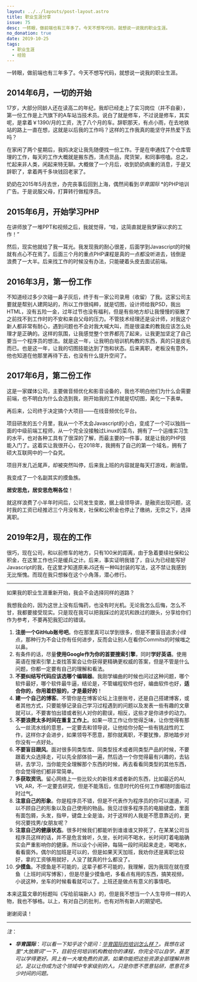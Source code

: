 ```yaml
---
layout: ../../layouts/post-layout.astro
title: 职业生涯分享
issue: 75
desc: 一转眼，做前端也有三年多了。今天不想写代码，就想说一说我的职业生涯。
no_donation: true
date: 2019-10-25
tags: 
  - 职业生涯
  - 经验
---
```


一转眼，做前端也有三年多了。今天不想写代码，就想说一说我的职业生涯。

## 2014年6月，一切的开始

17岁，大部分同龄人还在读高二的年纪，我却已经走上了实习岗位（并不自豪），第一份工作是上汽旗下的A车站当技术员。说白了就是修车，不过说是修车，其实呢，是拿着￥1390/月的工资，洗了八个月的车。辞职那天，有点小雨，在去地铁站的路上一直在想，这就是以后我的工作吗？这样的工作我真的能坚守并热爱下去吗？

在家闲了两个星期后，我妈决定让我先随便找一份工作。于是在申通找了个仓库管理的工作，每天的工作大概就是搬东西，清点货品，爬货架，和同事唠嗑。总之，忙起来非人类，闲起来特无聊。大概做了一个月后，收到奶奶病重的消息，于是又辞职了，拿着两千多块钱回老家了。

奶奶在2015年5月去世，办完丧事后回到上海，偶然间看到*华育国际* *的PHP培训广告。于是说服父母，打算转行做程序员。

## 2015年6月，开始学习PHP

在讲师放了一堆PPT和视频之后，我就觉得，“哇，这简直就是我梦寐以求的工作！”

然后，现实他就给了我一耳光。我发现我的耐心很差，后面学到Javascript的时候就有点心不在焉了。后面三个月的重点PHP课程是真的一点都没听进去，钱倒是浪费了一大半。后来找工作的时候没有办法，只能硬着头皮去面试前端。

## 2016年3月，第一份工作

不知道经过多少次碰一鼻子灰后，终于有一家公司录用（收留）了我。这家公司主要就是帮别人建网站的，所以工作很纯粹，就是切图，设计师给我PSD，我出HTML，没有五险一金，过年过节也没有福利，但是有些地方却让我慢慢的驱散了之前找不到工作时的不安和来自父母的压力。不管技术经理还是设计师，对我这个新人都非常有耐心，遇到问题也不会对我大喊大叫，而是很温柔的教我应该怎么处理才是正确的。这样的氛围，让我感觉整个世界都亮了起来，让我更加坚定了自己要当一个程序员的想法。就是这一年，让我明白培训机构教的东西，真的只是皮毛而已。也是这一年，让我的切图技能达到了饱和状态。后来离职，老板没有意外，他也知道在他那里再待下去，也没有什么提升空间了。

## 2017年6月，第二份工作

这是一家媒体公司，主要做音频优化和影音设备的，我也不明白他们为什么会需要前端，也不明白为什么会选到我，刚开始我的工作就是切切图，美化一下表单。

再后来，公司终于决定搞个大项目——在线音频优化平台。

项目研发的五个月里，我从一个不太会Javascript的小白，变成了一个可以独挡一面的中级前端工程师，从一个完全没接触过Linux的菜鸟，拥有了一个运维实习生的水平，也对各种工具有了很深的了解，而最主要的一件事，就是让我的PHP技能入门了。这着实让我很开心，在2018年，我拥有了自己的第一个域名，拥有了硕大互联网中的一个旮旯。

项目开发几近尾声，却被突然叫停，后来我上班的内容就是每天打游戏，刷油管。

我变成了一个名副其实的摸鱼族。

**居安思危，居安思危啊各位**！

就这样浪费了小半年时间后，公司发生变故，据上级领导讲，是融资出现问题，这时我的工资已经推迟三个月没有发，社保和公积金也停止了缴纳，无奈之下，选择离职。

## 2019年2月，现在的工作

很巧，现在公司，和以前修车的地方，只有100米的距离，由于急着要续社保和公积金，在这里工作也只是缓兵之计。后来，事实证明我错了，自认为已经能写好Javascript的我，在这里才知道原来JS还有一种叫封装的写法，这不禁让我感到无比惭愧。而现在我只想躲在这个小角落，潜心修行。

<hr>

如果我的职业生涯重新开始，我会不会选择同样的道路？

我想我会的，因为这世上没有后悔药，也没有时光机。无论我怎么后悔，怎么不甘，我都要接受现实。只是现在我可以把我踩过的泥坑和跌过的跟头，分享给你们作为参考，不要再犯我犯过的错误。

1. **注册一个GitHub账号吧**。你在那里真可以学到很多，但是不要盲目追求小绿点，那种行为不会让你有任何进步，反而会让别人在看你Commits的时候嗤之以鼻。
2. 有条件的话，尽量**使用Google作为你的首要搜索引擎**，同时**学好英语**。使用英语在搜索引擎上查找答案会让你获得更精确更权威的答案，但是不管是什么问题，你都一定要有自己的理解和看法。
3. **不要纠结写代码应该选哪个编辑器**。我刚学编曲的时候也问过这种问题，哪个软件最好，哪个软件最牛逼，结论是，不管编程软件也好，编曲软件也好，**适合你的，你用着舒服的，才是最好的**！
4. **建一个自己的博客**。不管你是在博客论坛上注册账号，还是自己搭建博客，或者其他方式，只要能够记录自己学习过程遇到的问题以及发表一些有趣的文章就可以，不要害怕出错或者别人对你的勘误，相反，这些才是你进步的动力。
5. **不要浪费太多时间在重复工作上**。如果一项工作让你觉得乏味，让你觉得有那么一丝流水线的意思，一定要去和领导说，让他给你分配一些有挑战性的工作，这样你才会进步，如果领导不愿意，那你就离职，不要犹豫，原地踏步对你没有一点好处。
6. **不要盲目跟风**。面对很多同类型库、同类型技术或者同类型产品的时候，不要跟着大众选择走，可以先全部体验一遍，然后选一个你觉得最有兴趣的，去钻研，去学习，当你能完全理解那个东西的时候，再去看看同类型的其他东西，你会觉得他们都非常简单。
7. **多获取资讯**。留心网络上一些比较火的新技术或者新的东西，比如最近的AI, VR, AR，不一定要去研究，但是不能落后，信息时代的任何工作都随时面临过时过气。
8. **注意自己的形象**。你是程序员不错，但是不代表作为程序员的你可以邋遢，可以不顾自己的形象以及自己使用的物品。我见过很多程序员的电脑键盘，里面有面包屑，头发，指甲，键盘上全是油，对于这样的人我是不愿意靠近的，更何况要找男/女朋友呢？
9. **注意自己的健康状态**。很多时候我们都能听到谁谁谁又猝死了，在某某公司当程序员这样的话，并不是危言耸听，久坐，长时间不喝水，长时间盯着电脑确实会严重影响你的健康。所以设个小闹钟，每隔一段时间起来走走，喝喝水，看看窗外。偶尔的加班是可以的，但是如果天天加班，我劝你还是离职比较好，拿的工资够用就好，人没了就真的什么都没了。
10. **少摸鱼**。不摸鱼是不可能的，这辈子都不可能的，我理解，因为我现在就在摸鱼（上班时间写博客），但是尽量少摸鱼吧，多看点有用的东西，搞笑视频，小说这种，坐车的时候看看就可以了。上班还是做点有意义的事情吧。



本来这篇文章的标题叫《写给前端新人》的，但是我不想当一个人生导师一样的人物，我也不够格。以上，有对自己的批判，也有对所有新人的期望吧。

谢谢阅读！

<hr>

*注*：

- ***华育国际***：*可以看一下知乎这个提问：[华育国际的培训怎么样？](https://www.zhihu.com/question/31654838)。我想在这里“大放厥词”一下，目前任何培训机构教给你的课程，你完全可以自学，甚至可以学得更好。网上有一大堆免费的资源，如果你能把这些资源全部理解并熟记，足以让你成为这个领域中专家级别的人。只是你愿不愿意钻研，愿意花多少时间的问题。*
